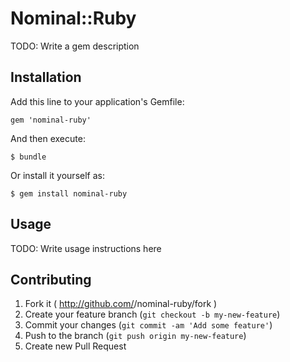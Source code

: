 # Nominal::Ruby

TODO: Write a gem description

## Installation

Add this line to your application's Gemfile:

    gem 'nominal-ruby'

And then execute:

    $ bundle

Or install it yourself as:

    $ gem install nominal-ruby

## Usage

TODO: Write usage instructions here

## Contributing

1. Fork it ( http://github.com/<my-github-username>/nominal-ruby/fork )
2. Create your feature branch (`git checkout -b my-new-feature`)
3. Commit your changes (`git commit -am 'Add some feature'`)
4. Push to the branch (`git push origin my-new-feature`)
5. Create new Pull Request
